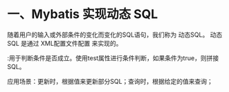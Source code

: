 # 一、Mybatis 实现动态 SQL

随着用户的输入或外部条件的变化而变化的SQL语句，我们称为 动态SQL。
动态SQL 是通过 XML配置文件配置 来实现的。

<if>:用于判断条件是否成立。使用test属性进行条件判断，如果条件为true，则拼接SQL。

应用场景：更新时，根据值来更新部分SQL；查询时，根据给定的值来查询；


